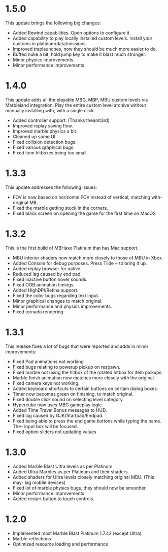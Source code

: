 # 1.5.0
This update brings the following big changes:
- Added Rewind capabilities. Open options to configure it.
- Added capability to play locally installed custom levels. Install your customs in platinum/data/missions.
- Improved traplaunches, now they should be much more easier to do.
- Buffed nuke a bit, hold jump key to make it blast much stronger.
- Minor physics improvements.
- Minor performance improvements.

# 1.4.0
This update adds all the playable MBG, MBP, MBU custom levels via Marbleland integration. Play the entire custom level archive without manually installing with, with a single click.
- Added controller support. (Thanks thearst3rd)
- Improved replay saving flow.
- Improved marble physics a bit.
- Cleaned up some UI.
- Fixed collision detection bugs.
- Fixed various graphical bugs.
- Fixed item hitboxes being too small. 
# 1.3.3
This update addresses the following issues:
- FOV is now based on horizontal FOV instead of vertical, matching with- original MB.
- Fixed the marble getting stuck in the corners.
- Fixed black screen on opening the game for the first time on MacOS

# 1.3.2
This is the first build of MBHaxe Platinum that has Mac support.
- MBU interior shaders now match more closely to those of MBU in Xbox.
- Added Console for debug purposes. Press Tilde ~ to bring it up.
- Added replay browser for native.
- Reduced lag caused by end pad.
- Fixed inactive button hover sounds.
- Fixed OOB animation timings.
- Added HighDPI/Retina support.
- Fixed the color bugs regarding text input.
- Minor graphical changes to match original.
- Minor performance and physics improvements.
- Fixed tornado rendering.

# 1.3.1
This release fixes a lot of bugs that were reported and adds in minor improvements:
- Fixed Pad animations not working
- Fixed bugs relating to powerup pickup on respawn.
- Fixed marble not using the hitbox of the rotated hitbox for item pickups.
- Marble finish animation now matches more closely with the original.
- Fixed camera keys not working.
- Added keyboard shortcuts to certain buttons on certain dialog boxes.
- Timer now becomes green on finishing, to match original.
- Fixed double click sound on selecting level category.
- Hypercube now uses MBG gameplay logic.
- Added Time Travel Bonus messages to HUD.
- Fixed lag caused by GJK/Startpad/Endpad.
- Fixed being able to press the end game buttons while typing the name. The- input box will be focused.
- Fixed option sliders not updating values

# 1.3.0
- Added Marble Blast Ultra levels as per Platinum.
- Added Ultra Marbles as per Platinum and their shaders.
- Added shaders for Ultra levels closely matching original MBU. (This may- lag mobile devices)
- Fixed lot of marble physics bugs, they should now be smoother.
- Minor performance improvements.
- Added restart button to touch controls.

# 1.2.0
- Implemented most Marble Blast Platinum 1.7.42 (except Ultra)
- Marble reflections
- Optimized resource loading and performance
